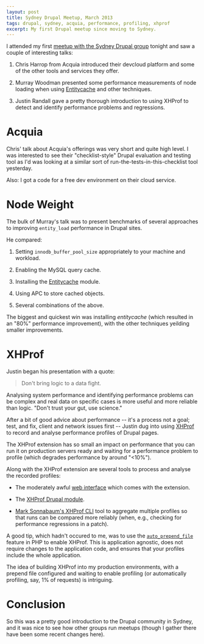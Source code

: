 ```yaml
---
layout: post
title: Sydney Drupal Meetup, March 2013
tags: drupal, sydney, acquia, performance, profiling, xhprof
excerpt: My first Drupal meetup since moving to Sydney.
---
```


I attended my first [meetup with the Sydney Drupal group][1] tonight and saw a
couple of interesting talks:

1. Chris Harrop from Acquia introduced their devcloud platform and some of the
   other tools and services they offer.

2. Murray Woodman presented some performance measurements of node loading when
   using [Entitycache][2] and other techniques.

3. Justin Randall gave a pretty thorough introduction to using XHProf to detect
   and identify performance problems and regressions.

[1]: http://www.meetup.com/drupalsydney/events/78491452/
[2]: http://drupal.org/project/entitycache

Acquia
======

Chris' talk about Acquia's offerings was very short and quite high level. I was
interested to see their "checklist-style" Drupal evaluation and testing tool as
I'd was looking at a similar sort of run-the-tests-in-this-checklist tool
yesterday.

Also: I got a code for a free dev environment on their cloud service.

Node Weight
===========

The bulk of Murray's talk was to present benchmarks of several approaches to
improving `entity_load` performance in Drupal sites.

He compared:

1. Setting `innodb_buffer_pool_size` appropriately to your machine and
   workload.

2. Enabling the MySQL query cache.

3. Installing the [Entitycache][2] module.

4. Using APC to store cached objects.

5. Several combinations of the above.

The biggest and quickest win was installing *entitycache* (which resulted in an
"80%" performance improvement), with the other techniques yeilding smaller
improvements.

XHProf
======

Justin began his presentation with a quote:

> Don't bring logic to a data fight.

Analysing system performance and identifying performance problems can be
complex and real data on specific cases is more useful and more reliable than
logic. "Don't trust your gut, use science."

After a bit of good advice about performance -- it's a process not a goal;
test, and fix, client and network issues first -- Justin dug into using
[XHProf][3] to record and analyse performance profiles of Drupal pages.

[3]: https://github.com/facebook/xhprof

The XHProf extension has so small an impact on performance that you can run
it on production servers ready and waiting for a performance problem to
profile (which degrades performance by around "<10%").

Along with the XHProf extension are several tools to process and analyse the
recorded profiles:

- The moderately awful [web interface][4] which comes with the extension.

- The [XHProf Drupal module][5].

- [Mark Sonnabaum's XHProf CLI][6] tool to aggregate multiple profiles so that
  runs can be compared more reliably (when, e.g., checking for performance
  regressions in a patch).

[4]: https://github.com/facebook/xhprof/tree/master/xhprof_html
[5]: http://drupal.org/project/xhprof
[6]: https://github.com/msonnabaum/XHProfCLI

A good tip, which hadn't occured to me, was to use the [`auto_prepend_file`][7]
feature in PHP to enable XHProf. This is application agnostic, does not require
changes to the application code, and ensures that your profiles include the
whole application.

[7]: http://php.net/auto-prepend-file

The idea of building XHProf into my production environments, with a prepend
file configured and waiting to enable profiling (or automatically profiling,
say, 1% of requests) is intriguing.

Conclusion
==========

So this was a pretty good introduction to the Drupal community in Sydney, and
it was nice to see how other groups run meetups (though I gather there have
been some recent changes here).
